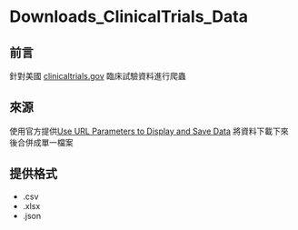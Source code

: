 # Downloads_ClinicalTrials_Data

## 前言

針對美國 [clinicaltrials.gov](https://clinicaltrials.gov/) 臨床試驗資料進行爬蟲

## 來源

使用官方提供[Use URL Parameters to Display and Save Data](https://clinicaltrials.gov/ct2/resources/download#UseURL) 將資料下載下來後合併成單一檔案

## 提供格式
- .csv
- .xlsx
- .json